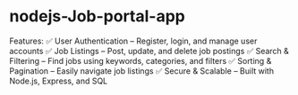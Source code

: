 # nodejs-Job-portal-app
Features: ✅ User Authentication – Register, login, and manage user accounts ✅ Job Listings – Post, update, and delete job postings ✅ Search &amp; Filtering – Find jobs using keywords, categories, and filters ✅ Sorting &amp; Pagination – Easily navigate job listings ✅ Secure &amp; Scalable – Built with Node.js, Express, and SQL
